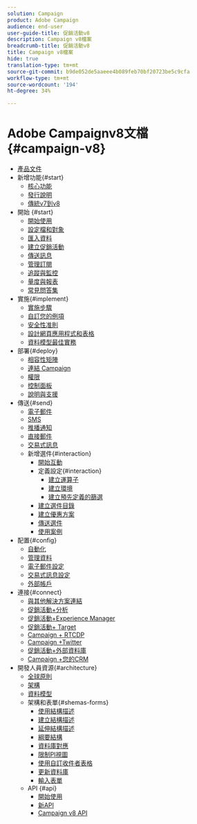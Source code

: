 ```yaml
---
solution: Campaign
product: Adobe Campaign
audience: end-user
user-guide-title: 促銷活動v8
description: Campaign v8檔案
breadcrumb-title: 促銷活動v8
title: Campaign v8檔案
hide: true
translation-type: tm+mt
source-git-commit: b9de052de5aaeee4b089feb70bf20723be5c9cfa
workflow-type: tm+mt
source-wordcount: '194'
ht-degree: 34%

---
```



# Adobe Campaignv8文檔{#campaign-v8}

+ [產品文件](campaign-home.md)
+ 新增功能{#start}
   + [核心功能](start/whats-new.md)
   + [發行說明](start/release-notes.md)
   + [傳統v7到v8](start/capability-matrix.md)
+ 開始 {#start}
   + [開始使用](start/get-started.md)
   + [設定檔和對象](start/audiences.md)
   + [匯入資料](start/import.md)
   + [建立促銷活動](start/campaigns.md)
   + [傳送訊息](start/create-message.md)
   + [管理訂閱](start/subscriptions.md)
   + [追蹤與監控](start/tracking.md)
   + [量度與報表](start/reporting.md)
   + [常見問答集](start/campaign-faq.md)
+ 實施{#implement}
   + [實施步驟](start/implement.md)
   + [自訂您的例項](dev/customize.md)
   + [安全性准則](config/security.md)
   + [設計網頁應用程式和表格](dev/webapps.md)
   + [資料模型最佳實務](dev/datamodel-best-practices.md)
+ 部署{#deploy}
   + [相容性矩陣](start/compatibility-matrix.md)
   + [連結 Campaign](start/connect.md)
   + [權限](start/permissions.md)
   + [控制面板](config/self-service.md)
   + [說明與支援](start/support.md)
+ 傳送{#send}
   + [電子郵件](send/email.md)
   + [SMS](send/sms.md)
   + [推播通知](send/push.md)
   + [直接郵件](send/direct-mail.md)
   + [交易式訊息](send/transactional.md)
   + 新增選件{#interaction}
      + [開始互動](send/interaction.md)
      + 定義設定{#interaction}
         + [建立運算子](send/interaction-operators.md)
         + [建立環境](send/interaction-env.md)
         + [建立預先定義的篩選](send/interaction-predefined-filters.md)
      + [建立選件目錄](send/interaction-offer-catalog.md)
      + [建立優惠方案](send/interaction-offer.md)
      + [傳送選件](send/interaction-send-offers.md)
      + [使用案例](send/interaction-use-cases.md)
+ 配置{#config}
   + [自動化](config/workflows.md)
   + [管理資料](config/replication.md)
   + [電子郵件設定](config/email-settings.md)
   + [交易式訊息設定](config/transactional-msg-settings.md)
   + [外部帳戶](config/external-accounts.md)
+ 連接{#connect}
   + [與其他解決方案連結](connect/integration.md)
   + [促銷活動+分析](connect/ac-aa.md)
   + [促銷活動+Experience Manager](connect/ac-aem.md)
   + [促銷活動+ Target](connect/ac-at.md)
   + [Campaign + RTCDP](connect/ac-rtcdp.md)
   + [Campaign +Twitter](connect/ac-tw.md)
   + [促銷活動+外部資料庫](connect/fda.md)
   + [Campaign +您的CRM](connect/crm.md)
+ 開發人員資源{#architecture}
   + [全球原則](dev/general-architecture.md)
   + [架構](dev/architecture.md)
   + [資料模型](dev/datamodel.md)
   + 架構和表單{#shemas-forms}
      + [使用結構描述](dev/schemas.md)
      + [建立結構描述](dev/create-schema.md)
      + [延伸結構描述](dev/extend-schema.md)
      + [綱要結構](dev/schema-structure.md)
      + [資料庫對應](dev/database-mapping.md)
      + [限制PI視圖](dev/restrict-pi-view.md)
      + [使用自訂收件者表格](dev/custom-recipient.md)
      + [更新資料庫](dev/update-database-structure.md)
      + [輸入表單](dev/forms.md)
   + API {#api}
      + [開始使用](dev/api.md)
      + [新API](dev/new-apis.md)
      + [Campaign v8 API](https://docs.adobe.com/content/help/en/campaign-classic/technicalresources/api/index.html)


